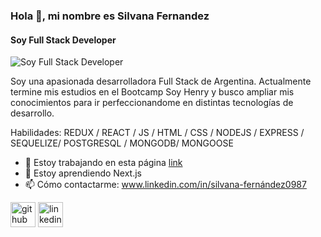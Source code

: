 ### Hola 👋, mi nombre es Silvana Fernandez
#### Soy Full Stack Developer
![Soy Full Stack Developer](https://img.freepik.com/premium-vector/web-development-coding-programming-futuristic-banner-computer-code-laptop_3482-5582.jpg)

Soy una apasionada desarrolladora Full Stack de Argentina. 
Actualmente termine mis estudios en el Bootcamp Soy Henry y busco ampliar mis conocimientos para ir perfeccionandome en distintas tecnologías de desarrollo.



Habilidades: REDUX / REACT / JS / HTML / CSS / NODEJS / EXPRESS / SEQUELIZE/ POSTGRESQL / MONGODB/ MONGOOSE

- 🔭 Estoy trabajando en esta página [link](http://marketzone.vercel.app) 
- 🌱 Estoy aprendiendo Next.js 
- 📫 Cómo contactarme: www.linkedin.com/in/silvana-fernández0987 


[<img src='https://cdn.jsdelivr.net/npm/simple-icons@3.0.1/icons/github.svg' alt='github' height='40'>](https://github.com/https://github.com/spfernandez)  [<img src='https://cdn.jsdelivr.net/npm/simple-icons@3.0.1/icons/linkedin.svg' alt='linkedin' height='40'>](https://www.linkedin.com/in/www.linkedin.com/in/silvana-fernández0987/)  

